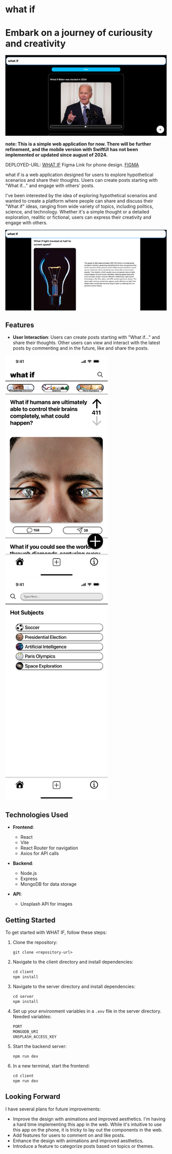 # what if



# **Embark on a journey of curiousity and creativity**
![alt text](./pictures/num4.png)


**note: This is a simple web application for now. There will be further refinement, and the mobile version with SwiftUI has not been implemented or updated since august of 2024.**

DEPLOYED-URL: [WHAT IF](https://what-if-72gt.onrender.com)
Figma Link for phone design. [FIGMA](https://www.figma.com/design/G6O3N00KQlUa1w6VNPC03l/What-if?node-id=0-1&t=CdRa0vTsUsB1f2cJ-1)

what if is a web application designed for users to explore hypothetical scenarios and share their thoughts. Users can create posts starting with "What if..." and engage with others' posts. 

I've been interested by the idea of exploring hypothetical scenarios and wanted to create a platform where people can share and discuss their "What if" ideas, ranging from wide variety of topics, including politics, science, and technology. Whether it's a simple thought or a detailed exploration, realitic or fictional, users can express their creativity and engage with others.

![alt text](./pictures/num5.png)

## Features

- **User Interaction**: Users can create posts starting with "What if..." and share their thoughts. Other users can view and interact with the latest posts by commenting and in the future, like and share the posts. 

<img src="./pictures/num1.png" alt="alt text" width="320"/><img src="./pictures/num3.png" alt="alt text" width="320"/>
## Technologies Used

- **Frontend**: 
  - React
  - Vite
  - React Router for navigation
  - Axios for API calls

- **Backend**: 
  - Node.js
  - Express
  - MongoDB for data storage

- **API**:
  - Unsplash API for images

## Getting Started

To get started with WHAT IF, follow these steps:

1. Clone the repository:
   ```
   git clone <repository-url>
   ```

2. Navigate to the client directory and install dependencies:
   ```
   cd client
   npm install
   ```

3. Navigate to the server directory and install dependencies:
   ```
   cd server
   npm install
   ```

4. Set up your environment variables in a `.env` file in the server directory. Needed variables:
   ```
   PORT
   MONGODB_URI
   UNSPLASH_ACCESS_KEY
   ```

5. Start the backend server:
   ```
   npm run dev
   ```

6. In a new terminal, start the frontend:
   ```
   cd client
   npm run dev
   ```


## Looking Forward

I have several plans for future improvements:

- Improve the design with animations and improved aesthetics. I'm having a hard time implementing this app in the web. While it's intuitive to use this app on the phone, it is tricky to lay out the components in the web. 
- Add features for users to comment on and like posts.
- Enhance the design with animations and improved aesthetics.
- Introduce a feature to categorize posts based on topics or themes.

